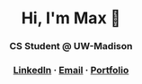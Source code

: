 <h1 align="center">Hi, I'm Max 👋 </h1>
<h3 align="center">CS Student @ UW-Madison</h3>

<h3 align="center" style="margin-bottom: 12px;">
  <a href="https://www.linkedin.com/in/maxmaeder/">LinkedIn</a> · <a href="mailto:max@mmaeder.com">Email</a> · <a href="https://mmaeder.com">Portfolio</a>
</h3>
